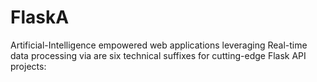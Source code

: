 # FlaskA
Artificial-Intelligence empowered web applications leveraging Real-time data processing via are six technical suffixes for cutting-edge Flask API projects:
